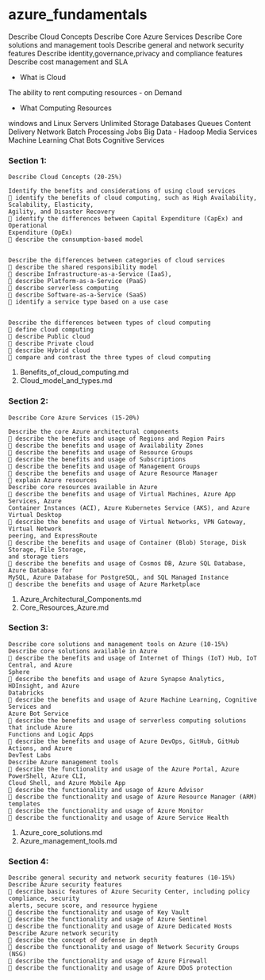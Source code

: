 # azure_fundamentals

Describe Cloud Concepts
Describe Core Azure Services 
Describe Core solutions and management tools
Describe general and network security features
Describe identity,governance,privacy and compliance features
Describe cost management and SLA


- What is Cloud

The ability to rent computing resources - on Demand

- What Computing Resources

windows and Linux Servers
Unlimited Storage
Databases
Queues
Content Delivery Network
Batch Processing Jobs
Big Data - Hadoop
Media Services
Machine Learning
Chat Bots
Cognitive Services

### Section 1:

```
Describe Cloud Concepts (20-25%)

Identify the benefits and considerations of using cloud services
 identify the benefits of cloud computing, such as High Availability, Scalability, Elasticity,
Agility, and Disaster Recovery
 identify the differences between Capital Expenditure (CapEx) and Operational
Expenditure (OpEx)
 describe the consumption-based model


Describe the differences between categories of cloud services
 describe the shared responsibility model
 describe Infrastructure-as-a-Service (IaaS),
 describe Platform-as-a-Service (PaaS)
 describe serverless computing
 describe Software-as-a-Service (SaaS)
 identify a service type based on a use case


Describe the differences between types of cloud computing
 define cloud computing
 describe Public cloud
 describe Private cloud
 describe Hybrid cloud
 compare and contrast the three types of cloud computing

```

1) Benefits_of_cloud_computing.md
2) Cloud_model_and_types.md


### Section 2:

```
Describe Core Azure Services (15-20%)

Describe the core Azure architectural components
 describe the benefits and usage of Regions and Region Pairs
 describe the benefits and usage of Availability Zones
 describe the benefits and usage of Resource Groups
 describe the benefits and usage of Subscriptions
 describe the benefits and usage of Management Groups
 describe the benefits and usage of Azure Resource Manager
 explain Azure resources
Describe core resources available in Azure
 describe the benefits and usage of Virtual Machines, Azure App Services, Azure
Container Instances (ACI), Azure Kubernetes Service (AKS), and Azure Virtual Desktop
 describe the benefits and usage of Virtual Networks, VPN Gateway, Virtual Network
peering, and ExpressRoute
 describe the benefits and usage of Container (Blob) Storage, Disk Storage, File Storage,
and storage tiers
 describe the benefits and usage of Cosmos DB, Azure SQL Database, Azure Database for
MySQL, Azure Database for PostgreSQL, and SQL Managed Instance
 describe the benefits and usage of Azure Marketplace
```

1) Azure_Architectural_Components.md
2) Core_Resources_Azure.md

### Section 3:

```
Describe core solutions and management tools on Azure (10-15%)
Describe core solutions available in Azure
 describe the benefits and usage of Internet of Things (IoT) Hub, IoT Central, and Azure
Sphere
 describe the benefits and usage of Azure Synapse Analytics, HDInsight, and Azure
Databricks
 describe the benefits and usage of Azure Machine Learning, Cognitive Services and
Azure Bot Service
 describe the benefits and usage of serverless computing solutions that include Azure
Functions and Logic Apps
 describe the benefits and usage of Azure DevOps, GitHub, GitHub Actions, and Azure
DevTest Labs
Describe Azure management tools
 describe the functionality and usage of the Azure Portal, Azure PowerShell, Azure CLI,
Cloud Shell, and Azure Mobile App
 describe the functionality and usage of Azure Advisor
 describe the functionality and usage of Azure Resource Manager (ARM) templates
 describe the functionality and usage of Azure Monitor
 describe the functionality and usage of Azure Service Health

```

1) Azure_core_solutions.md
2) Azure_management_tools.md   

### Section 4:


```
Describe general security and network security features (10-15%)
Describe Azure security features
 describe basic features of Azure Security Center, including policy compliance, security
alerts, secure score, and resource hygiene
 describe the functionality and usage of Key Vault
 describe the functionality and usage of Azure Sentinel
 describe the functionality and usage of Azure Dedicated Hosts
Describe Azure network security
 describe the concept of defense in depth
 describe the functionality and usage of Network Security Groups (NSG)
 describe the functionality and usage of Azure Firewall
 describe the functionality and usage of Azure DDoS protection

```

   
